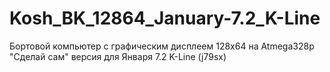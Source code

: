 # Kosh_BK_12864_January-7.2_K-Line
Бортовой компьютер c графическим дисплеем 128х64 на Atmega328p "Сделай сам" версия для Января 7.2 K-Line (j79sx)

